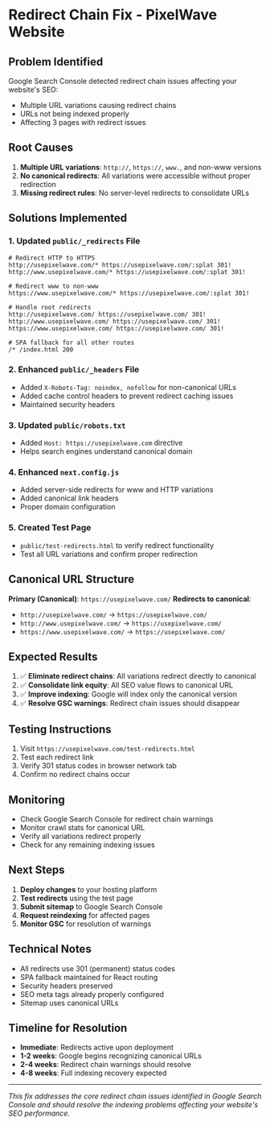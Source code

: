 # Redirect Chain Fix - PixelWave Website

## Problem Identified
Google Search Console detected redirect chain issues affecting your website's SEO:
- Multiple URL variations causing redirect chains
- URLs not being indexed properly
- Affecting 3 pages with redirect issues

## Root Causes
1. **Multiple URL variations**: `http://`, `https://`, `www.`, and non-www versions
2. **No canonical redirects**: All variations were accessible without proper redirection
3. **Missing redirect rules**: No server-level redirects to consolidate URLs

## Solutions Implemented

### 1. Updated `public/_redirects` File
```
# Redirect HTTP to HTTPS
http://usepixelwave.com/* https://usepixelwave.com/:splat 301!
http://www.usepixelwave.com/* https://usepixelwave.com/:splat 301!

# Redirect www to non-www
https://www.usepixelwave.com/* https://usepixelwave.com/:splat 301!

# Handle root redirects
http://usepixelwave.com/ https://usepixelwave.com/ 301!
http://www.usepixelwave.com/ https://usepixelwave.com/ 301!
https://www.usepixelwave.com/ https://usepixelwave.com/ 301!

# SPA fallback for all other routes
/* /index.html 200
```

### 2. Enhanced `public/_headers` File
- Added `X-Robots-Tag: noindex, nofollow` for non-canonical URLs
- Added cache control headers to prevent redirect caching issues
- Maintained security headers

### 3. Updated `public/robots.txt`
- Added `Host: https://usepixelwave.com` directive
- Helps search engines understand canonical domain

### 4. Enhanced `next.config.js`
- Added server-side redirects for www and HTTP variations
- Added canonical link headers
- Proper domain configuration

### 5. Created Test Page
- `public/test-redirects.html` to verify redirect functionality
- Test all URL variations and confirm proper redirection

## Canonical URL Structure
**Primary (Canonical)**: `https://usepixelwave.com/`
**Redirects to canonical**:
- `http://usepixelwave.com/` → `https://usepixelwave.com/`
- `http://www.usepixelwave.com/` → `https://usepixelwave.com/`
- `https://www.usepixelwave.com/` → `https://usepixelwave.com/`

## Expected Results
1. ✅ **Eliminate redirect chains**: All variations redirect directly to canonical
2. ✅ **Consolidate link equity**: All SEO value flows to canonical URL
3. ✅ **Improve indexing**: Google will index only the canonical version
4. ✅ **Resolve GSC warnings**: Redirect chain issues should disappear

## Testing Instructions
1. Visit `https://usepixelwave.com/test-redirects.html`
2. Test each redirect link
3. Verify 301 status codes in browser network tab
4. Confirm no redirect chains occur

## Monitoring
- Check Google Search Console for redirect chain warnings
- Monitor crawl stats for canonical URL
- Verify all variations redirect properly
- Check for any remaining indexing issues

## Next Steps
1. **Deploy changes** to your hosting platform
2. **Test redirects** using the test page
3. **Submit sitemap** to Google Search Console
4. **Request reindexing** for affected pages
5. **Monitor GSC** for resolution of warnings

## Technical Notes
- All redirects use 301 (permanent) status codes
- SPA fallback maintained for React routing
- Security headers preserved
- SEO meta tags already properly configured
- Sitemap uses canonical URLs

## Timeline for Resolution
- **Immediate**: Redirects active upon deployment
- **1-2 weeks**: Google begins recognizing canonical URLs
- **2-4 weeks**: Redirect chain warnings should resolve
- **4-8 weeks**: Full indexing recovery expected

---
*This fix addresses the core redirect chain issues identified in Google Search Console and should resolve the indexing problems affecting your website's SEO performance.*
